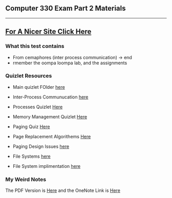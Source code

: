 ## Computer 330 Exam Part 2 Materials

---

## [For A Nicer Site Click Here](https://adastorm.github.io/CMPT330-Kings-Exam-2/)

### What this test contains
 - From cemaphores (inter process communication) -> end
 - rmember the oompa loompa lab, and the assignments

### Quizlet Resources

- Main quizlet FOlder [here](https://quizlet.com/adastorm/folders/cmpt330?x=1xqt&i=qpnv8)

- Inter-Process Communucation [here](https://quizlet.com/_bfhe0f?x=1jqt&i=qpnv8)

- Processes Quizlet [Here](https://quizlet.com/_bbrxre?x=1qqt&i=qpnv8)
  
- Memory Management Quizlet [Here](https://quizlet.com/_bbs00s?x=1qqt&i=qpnv8)

- Paging Quiz [Here](https://quizlet.com/_bcxygv?x=1qqt&i=qpnv8)

- Page Replacement Algorithems [Here](https://quizlet.com/_beavdr?x=1qqt&i=qpnv8)

- Paging Design Issues [here](https://quizlet.com/_beb39a?x=1qqt&i=qpnv8)

- File Systems [here](https://quizlet.com/_bebapl?x=1qqt&i=qpnv8)

- File System implimentation [here](https://quizlet.com/_bebp09?x=1qqt&i=qpnv8)


### My Weird Notes
The PDF Version is [Here](notes.pdf)
and the OneNote Link is [Here](https://1drv.ms/u/s!AounE5HOfLTG-F_Ko-aCXL_XvMGK?e=RwyQ2c)
